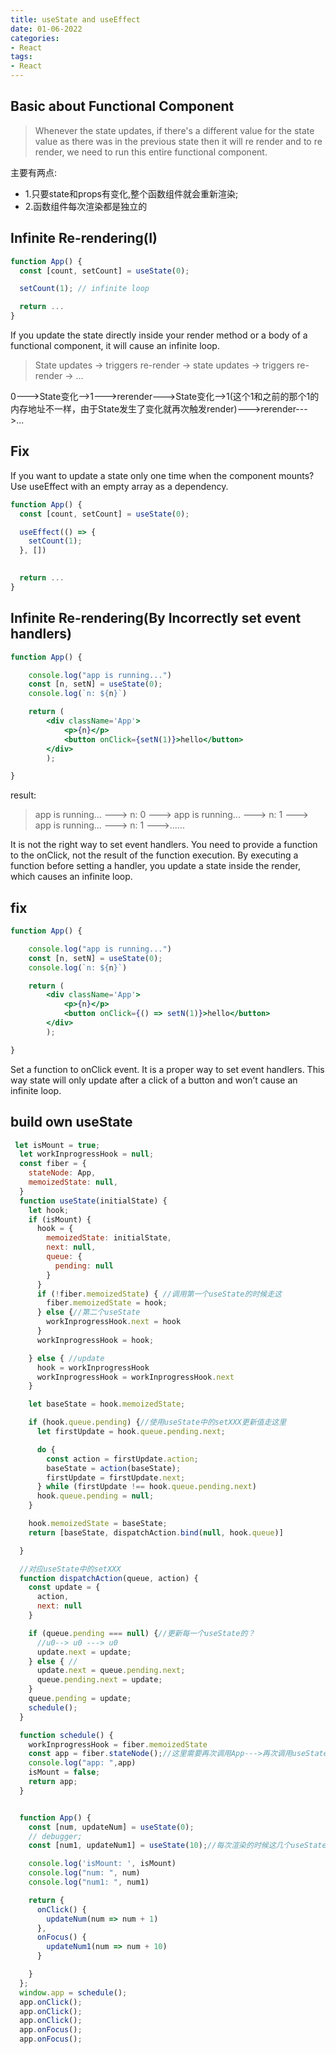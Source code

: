 ```yaml
---
title: useState and useEffect
date: 01-06-2022 
categories:
- React 
tags:
- React
---
```


## Basic about Functional Component
>Whenever the state updates, if there's a different value for the state value as there was in the previous state then it will re render and to re render, we need to run this entire functional component.

主要有两点:

- 1.只要state和props有变化,整个函数组件就会重新渲染;
- 2.函数组件每次渲染都是独立的

## Infinite Re-rendering(I)
```jsx
function App() {
  const [count, setCount] = useState(0);

  setCount(1); // infinite loop

  return ...
}
```
If you update the state directly inside your render method or a body of a functional component, it will cause an infinite loop.

>State updates → triggers re-render → state updates → triggers re-render → …

0--->State变化-->1--->rerender--->State变化-->1(这个1和之前的那个1的内存地址不一样，由于State发生了变化就再次触发render)--->rerender--->...


## Fix
If you want to update a state only one time when the component mounts? Use useEffect with an empty array as a dependency.

```jsx
function App() {
  const [count, setCount] = useState(0);

  useEffect(() => {
    setCount(1);
  }, [])
  

  return ...
}

```

## Infinite Re-rendering(By Incorrectly set event handlers)

```jsx
function App() {

    console.log("app is running...")
    const [n, setN] = useState(0);
    console.log(`n: ${n}`)

    return (
        <div className='App'>
            <p>{n}</p>
            <button onClick={setN(1)}>hello</button>
        </div>
        );

}

```

result:
>app is running... ---> n: 0 ---> app is running... ---> n: 1 ---> app is running... ---> n: 1 --->......

It is not the right way to set event handlers. You need to provide a function to the onClick, not the result of the function execution. By executing a function before setting a handler, you update a state inside the render, which causes an infinite loop.

## fix

```jsx
function App() {

    console.log("app is running...")
    const [n, setN] = useState(0);
    console.log(`n: ${n}`)

    return (
        <div className='App'>
            <p>{n}</p>
            <button onClick={() => setN(1)}>hello</button>
        </div>
        );

}

```

Set a function to onClick event. It is a proper way to set event handlers. This way state will only update after a click of a button and won’t cause an infinite loop.





## build own useState
```javascript
 let isMount = true;
  let workInprogressHook = null;
  const fiber = {
    stateNode: App,
    memoizedState: null,
  }
  function useState(initialState) {
    let hook;
    if (isMount) {
      hook = {
        memoizedState: initialState,
        next: null,
        queue: {
          pending: null
        }
      }
      if (!fiber.memoizedState) { //调用第一个useState的时候走这
        fiber.memoizedState = hook;
      } else {//第二个useState
        workInprogressHook.next = hook
      }
      workInprogressHook = hook;

    } else { //update
      hook = workInprogressHook
      workInprogressHook = workInprogressHook.next
    }

    let baseState = hook.memoizedState;

    if (hook.queue.pending) {//使用useState中的setXXX更新值走这里
      let firstUpdate = hook.queue.pending.next;

      do {
        const action = firstUpdate.action;
        baseState = action(baseState);
        firstUpdate = firstUpdate.next;
      } while (firstUpdate !== hook.queue.pending.next)
      hook.queue.pending = null;
    }

    hook.memoizedState = baseState;
    return [baseState, dispatchAction.bind(null, hook.queue)]

  }

  //对应useState中的setXXX
  function dispatchAction(queue, action) {
    const update = {
      action,
      next: null
    }

    if (queue.pending === null) {//更新每一个useState的？
      //u0--> u0 ---> u0
      update.next = update;
    } else { //
      update.next = queue.pending.next;
      queue.pending.next = update;
    }
    queue.pending = update;
    schedule();
  }

  function schedule() {
    workInprogressHook = fiber.memoizedState
    const app = fiber.stateNode();//这里需要再次调用App--->再次调用useState
    console.log("app: ",app)
    isMount = false;
    return app;
  }


  function App() {
    const [num, updateNum] = useState(0);
    // debugger;
    const [num1, updateNum1] = useState(10);//每次渲染的时候这几个useState顺序一定要相同

    console.log('isMount: ', isMount)
    console.log("num: ", num)
    console.log("num1: ", num1)

    return {
      onClick() {
        updateNum(num => num + 1)
      },
      onFocus() {
        updateNum1(num => num + 10)
      }

    }
  };
  window.app = schedule();
  app.onClick();
  app.onClick();
  app.onClick();
  app.onFocus();
  app.onFocus();
```






